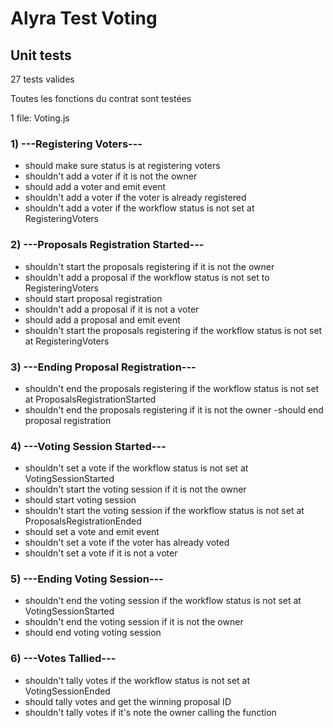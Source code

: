 # Alyra Test Voting

## Unit tests
27 tests valides

Toutes les fonctions du contrat sont testées

1 file: Voting.js

### 1) ---Registering Voters---

- should make sure status is at registering voters
- shouldn't add a voter if it is not the owner
- should add a voter and emit event
- shouldn't add a voter if the voter is already registered
- shouldn't add a voter if the workflow status is not set at RegisteringVoters


### 2) ---Proposals Registration Started---

- shouldn't start the proposals registering if it is not the owner
- shouldn't add a proposal if the workflow status is not set to RegisteringVoters
- should start proposal registration
- shouldn't add a proposal if it is not a voter
- should add a proposal and emit event
- shouldn't start the proposals registering if the workflow status is not set at RegisteringVoters


### 3) ---Ending Proposal Registration---

- shouldn't end the proposals registering if the workflow status is not set at ProposalsRegistrationStarted
- shouldn't end the proposals registering if it is not the owner
-should end proposal registration


### 4) ---Voting Session Started---

- shouldn't set a vote if the workflow status is not set at VotingSessionStarted
- shouldn't start the voting session if it is not the owner
- should start voting session
- shouldn't start the voting session if the workflow status is not set at ProposalsRegistrationEnded
- should set a vote and emit event
- shouldn't set a vote if the voter has already voted
- shouldn't set a vote if it is not a voter


### 5) ---Ending Voting Session---

- shouldn't end the voting session if the workflow status is not set at VotingSessionStarted
- shouldn't end the voting session if it is not the owner
- should end voting voting session


### 6) ---Votes Tallied---

- shouldn't tally votes if the workflow status is not set at VotingSessionEnded
- should tally votes and get the winning proposal ID
- shouldn't tally votes if it's note the owner calling the function

